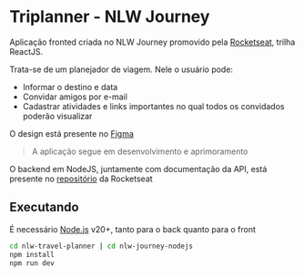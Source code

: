 # Triplanner - NLW Journey

Aplicação fronted criada no NLW Journey promovido pela [Rocketseat](https://github.com/rocketseat-education/nlw-journey-react), trilha ReactJS.

Trata-se de um planejador de viagem. Nele o usuário pode:

- Informar o destino e data
- Convidar amigos por e-mail
- Cadastrar atividades e links importantes no qual todos os convidados poderão visualizar

O design está presente no [Figma](https://www.figma.com/community/file/1392276515495389646)

> A aplicação segue em desenvolvimento e aprimoramento

O backend em NodeJS, juntamente com documentação da API, está presente no [repositório](https://github.com/rocketseat-education/nlw-journey-nodejs) da Rocketseat

## Executando

É necessário [Node.js](https://nodejs.org/en) v20+, tanto para o back quanto para o front

```sh
cd nlw-travel-planner | cd nlw-journey-nodejs
npm install
npm run dev
```